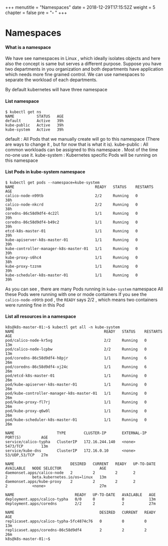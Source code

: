 +++
menutitle = "Namespaces"
date = 2018-12-29T17:15:52Z
weight = 5
chapter = false
pre = "<b>- </b>"
+++

# Namespaces

#### What is a namespace
We have see namespaces in Linux , which ideally isolates objects and here also the concept is same but serves a different purpose.
Suppose you have two departments in you organization and both departments have application which needs more fine grained control.
We can use namespaces to separate the workload of each departments.

By default kubernetes will have three namespace

#### List namespace
```shell
$ kubectl get ns
NAME          STATUS   AGE
default       Active   39h
kube-public   Active   39h
kube-system   Active   39h
```

default : All Pods that we manually create will go to this namespace (There are ways to change it , but for now that is what it is).
kube-public : All common workloads can be assigned to this namespace . Most of the time no-one use it.
kube-system : Kubernetes specific Pods will be running on this namespace

#### List Pods in kube-system namespace
```shell
$ kubectl get pods --namespace=kube-system
NAME                                    READY   STATUS    RESTARTS   AGE
calico-node-n99tb                       2/2     Running   0          38h
calico-node-nkcrd                       2/2     Running   0          38h
coredns-86c58d9df4-4c22l                1/1     Running   0          39h
coredns-86c58d9df4-b49c2                1/1     Running   0          39h
etcd-k8s-master-01                      1/1     Running   0          39h
kube-apiserver-k8s-master-01            1/1     Running   0          39h
kube-controller-manager-k8s-master-01   1/1     Running   0          39h
kube-proxy-s6hc4                        1/1     Running   0          38h
kube-proxy-tzznm                        1/1     Running   0          39h
kube-scheduler-k8s-master-01            1/1     Running   0          39h
```

As you can see , there are many Pods running in `kube-system` namespace
All these Pods were running with one or mode containers
If you see the `calico-node-n99tb` pod , the `READY` says 2/2 , which means two containers were running fine in this Pod

#### List all resources in a namespace
```shell
k8s@k8s-master-01:~$ kubectl get all -n kube-system
NAME                                        READY   STATUS    RESTARTS   AGE
pod/calico-node-kr5xg                       2/2     Running   0          13m
pod/calico-node-lcpbw                       2/2     Running   0          13m
pod/coredns-86c58d9df4-h8pjr                1/1     Running   6          26m
pod/coredns-86c58d9df4-xj24c                1/1     Running   6          26m
pod/etcd-k8s-master-01                      1/1     Running   0          26m
pod/kube-apiserver-k8s-master-01            1/1     Running   0          26m
pod/kube-controller-manager-k8s-master-01   1/1     Running   0          26m
pod/kube-proxy-fl7rj                        1/1     Running   0          26m
pod/kube-proxy-q6w9l                        1/1     Running   0          26m
pod/kube-scheduler-k8s-master-01            1/1     Running   0          26m

NAME                   TYPE        CLUSTER-IP       EXTERNAL-IP   PORT(S)         AGE
service/calico-typha   ClusterIP   172.16.244.140   <none>        5473/TCP        13m
service/kube-dns       ClusterIP   172.16.0.10      <none>        53/UDP,53/TCP   27m

NAME                         DESIRED   CURRENT   READY   UP-TO-DATE   AVAILABLE   NODE SELECTOR                 AGE
daemonset.apps/calico-node   2         2         2       2            2           beta.kubernetes.io/os=linux   13m
daemonset.apps/kube-proxy    2         2         2       2            2           <none>                        27m

NAME                           READY   UP-TO-DATE   AVAILABLE   AGE
deployment.apps/calico-typha   0/0     0            0           13m
deployment.apps/coredns        2/2     2            2           27m

NAME                                      DESIRED   CURRENT   READY   AGE
replicaset.apps/calico-typha-5fc4874c76   0         0         0       13m
replicaset.apps/coredns-86c58d9df4        2         2         2       26m
k8s@k8s-master-01:~$
```
